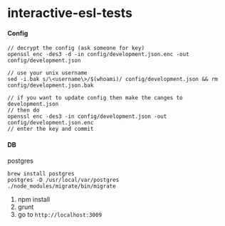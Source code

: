 interactive-esl-tests
=====================

#### Config
```
// decrypt the config (ask someone for key)
openssl enc -des3 -d -in config/development.json.enc -out config/development.json

// use your unix username
sed -i.bak s/\<username\>/$(whoami)/ config/development.json && rm config/development.json.bak

// if you want to update config then make the canges to development.json
// then do
openssl enc -des3 -in config/development.json -out config/development.json.enc
// enter the key and commit
```

#### DB
postgres

```
brew install postgres
postgres -D /usr/local/var/postgres
./node_modules/migrate/bin/migrate
```


1. npm install
2. grunt
3. go to `http://localhost:3009`
